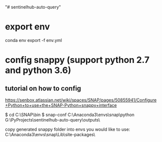 "# sentinelhub-auto-query" 

# export env
conda env export -f env.yml

# config snappy (support python 2.7 and python 3.6)
## tutorial on how to config 
https://senbox.atlassian.net/wiki/spaces/SNAP/pages/50855941/Configure+Python+to+use+the+SNAP-Python+snappy+interface

$ cd C:\SNAP\bin
$ snap-conf C:\Anaconda3\envs\snap\python G:\PyProjects\sentinelhub-auto-query\outputs\

copy generated snappy folder into envs you would like to use:
C:\Anaconda3\envs\snap\Lib\site-packages\
